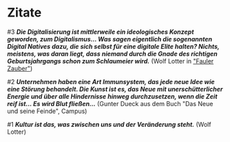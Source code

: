 # Zitate 

#3 ***Die Digitalisierung ist mittlerweile ein ideologisches Konzept geworden, zum Digitalismus… Was sagen eigentlich die sogenannten Digital Natives dazu, die sich selbst für eine digitale Elite halten? Nichts, meistens, was daran liegt, dass niemand durch die Gnade des richtigen Geburtsjahrgangs schon zum Schlaumeier wird.*** 
(Wolf Lotter in ["Fauler Zauber"](https://www.taz.de/!168081/))

#2 ***Unternehmen haben eine Art Immunsystem, das jede neue Idee wie eine Störung behandelt. Die Kunst ist es, das Neue mit unerschütterlicher Energie und über alle Hindernisse hinweg durchzusetzen, wenn die Zeit reif ist... Es wird Blut fließen...*** 
(Gunter Dueck aus dem Buch "Das Neue und seine Feinde", Campus)

#1 ***Kultur ist das, was zwischen uns und der Veränderung steht.*** 
(Wolf Lotter)

